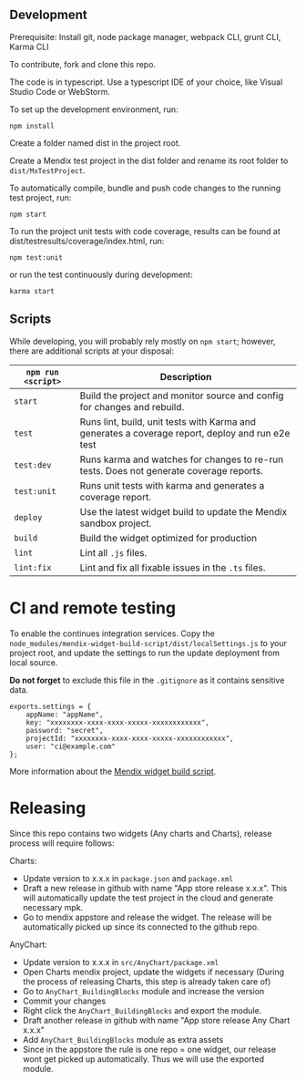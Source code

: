 ## Development
Prerequisite: Install git, node package manager, webpack CLI, grunt CLI, Karma CLI

To contribute, fork and clone this repo.

The code is in typescript. Use a typescript IDE of your choice, like Visual Studio Code or WebStorm.

To set up the development environment, run:

    npm install

Create a folder named dist in the project root.

Create a Mendix test project in the dist folder and rename its root folder to `dist/MxTestProject`.

To automatically compile, bundle and push code changes to the running test project, run:

    npm start

To run the project unit tests with code coverage, results can be found at dist/testresults/coverage/index.html, run:

    npm test:unit

or run the test continuously during development:

    karma start

## Scripts
While developing, you will probably rely mostly on `npm start`; however, there are additional scripts at your disposal:

|`npm run <script>`|Description|
|------------------|-----------|
|`start`|Build the project and monitor source and config for changes and rebuild.|
|`test`|Runs lint, build, unit tests with Karma and generates a coverage report, deploy and run e2e test|
|`test:dev`|Runs karma and watches for changes to re-run tests. Does not generate coverage reports.|
|`test:unit`|Runs unit tests with karma and generates a coverage report.|
|`deploy`|Use the latest widget build to update the Mendix sandbox project.|
|`build`|Build the widget optimized for production|
|`lint`|Lint all `.js` files.|
|`lint:fix`|Lint and fix all fixable issues in the `.ts` files.|

# CI and remote testing
To enable the continues integration services.
Copy the `node_modules/mendix-widget-build-script/dist/localSettings.js` to your project root, and update the settings to run the update deployment from local source.

**Do not forget** to exclude this file in the `.gitignore` as it contains sensitive data.
```
exports.settings = {
    appName: "appName",
    key: "xxxxxxxx-xxxx-xxxx-xxxxx-xxxxxxxxxxxx",
    password: "secret",
    projectId: "xxxxxxxx-xxxx-xxxx-xxxxx-xxxxxxxxxxxx",
    user: "ci@example.com"
};
```

More information about the [Mendix widget build script](https://github.com/FlockOfBirds/mendix-widget-build-script).

# Releasing

Since this repo contains two widgets (Any charts and Charts), release process will require follows:

Charts:

- Update version to x.x.x in `package.json` and `package.xml`
- Draft a new release in github with name "App store release x.x.x". This will automatically update the test project in the cloud and generate necessary mpk.
- Go to mendix appstore and release the widget. The release will be automatically picked up since its connected to the github repo.

AnyChart:

- Update version to x.x.x in `src/AnyChart/package.xml`
- Open Charts mendix project, update the widgets if necessary (During the process of releasing Charts, this step is already taken care of)
- Go to `AnyChart_BuildingBlocks` module and increase the version
- Commit your changes
- Right click the `AnyChart_BuildingBlocks` and export the module.
- Draft another release in github with name "App store release Any Chart x.x.x"
- Add `AnyChart_BuildingBlocks` module as extra assets 
- Since in the appstore the rule is one repo = one widget, our release wont get picked up automatically. Thus we will use the exported module. 